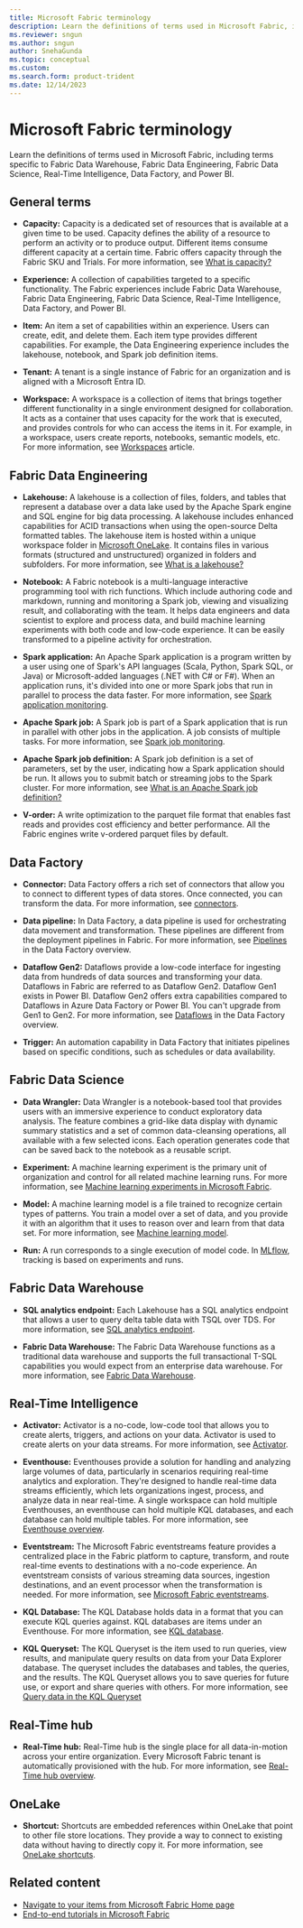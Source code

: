 ```yaml
---
title: Microsoft Fabric terminology
description: Learn the definitions of terms used in Microsoft Fabric, including terms specific to Fabric Data Warehouse, Fabric Data Engineering, and Fabric Data Science.
ms.reviewer: sngun
ms.author: sngun
author: SnehaGunda
ms.topic: conceptual
ms.custom:
ms.search.form: product-trident
ms.date: 12/14/2023
---
```


# Microsoft Fabric terminology

Learn the definitions of terms used in Microsoft Fabric, including terms specific to Fabric Data Warehouse, Fabric Data Engineering, Fabric Data Science, Real-Time Intelligence, Data Factory, and Power BI.

## General terms

- **Capacity:** Capacity is a dedicated set of resources that is available at a given time to be used. Capacity defines the ability of a resource to perform an activity or to produce output. Different items consume different capacity at a certain time. Fabric offers capacity through the Fabric SKU and Trials. For more information, see [What is capacity?](../enterprise/licenses.md#capacity)

- **Experience:** A collection of capabilities targeted to a specific functionality. The Fabric experiences include Fabric Data Warehouse, Fabric Data Engineering, Fabric Data Science, Real-Time Intelligence, Data Factory, and Power BI.

- **Item:** An item a set of capabilities within an experience. Users can create, edit, and delete them. Each item type provides different capabilities. For example, the Data Engineering experience includes the lakehouse, notebook, and Spark job definition items.

- **Tenant:** A tenant is a single instance of Fabric for an organization and is aligned with a Microsoft Entra ID.

- **Workspace:** A workspace is a collection of items that brings together different functionality in a single environment designed for collaboration. It acts as a container that uses capacity for the work that is executed, and provides controls for who can access the items in it. For example, in a workspace, users create reports, notebooks, semantic models, etc. For more information, see [Workspaces](workspaces.md) article.

<a id="synapse-data-engineering"></a>

## Fabric Data Engineering

- **Lakehouse:** A lakehouse is a collection of files, folders, and tables that represent a database over a data lake used by the Apache Spark engine and SQL engine for big data processing. A lakehouse includes enhanced capabilities for ACID transactions when using the open-source Delta formatted tables. The lakehouse item is hosted within a unique workspace folder in [Microsoft OneLake](../onelake/onelake-overview.md). It contains files in various formats (structured and unstructured) organized in folders and subfolders. For more information, see [What is a lakehouse?](../data-engineering/lakehouse-overview.md)

- **Notebook:** A Fabric notebook is a multi-language interactive programming tool with rich functions. Which include authoring code and markdown, running and monitoring a Spark job, viewing and visualizing result, and collaborating with the team. It helps data engineers and data scientist to explore and process data, and build machine learning experiments with both code and low-code experience. It can be easily transformed to a pipeline activity for orchestration.

- **Spark application:** An Apache Spark application is a program written by a user using one of Spark's API languages (Scala, Python, Spark SQL, or Java) or Microsoft-added languages (.NET with C# or F#). When an application runs, it's divided into one or more Spark jobs that run in parallel to process the data faster. For more information, see [Spark application monitoring](../data-engineering/spark-detail-monitoring.md).

- **Apache Spark job:** A Spark job is part of a Spark application that is run in parallel with other jobs in the application. A job consists of multiple tasks. For more information, see [Spark job monitoring](../data-engineering/spark-monitor-debug.md).

- **Apache Spark job definition:** A Spark job definition is a set of parameters, set by the user, indicating how a Spark application should be run. It allows you to submit batch or streaming jobs to the Spark cluster. For more information, see [What is an Apache Spark job definition?](../data-engineering/spark-job-definition.md)

- **V-order:** A write optimization to the parquet file format that enables fast reads and provides cost efficiency and better performance. All the Fabric engines write v-ordered parquet files by default.

## Data Factory

- **Connector:** Data Factory offers a rich set of connectors that allow you to connect to different types of data stores. Once connected, you can transform the data. For more information, see [connectors](../data-factory/connector-overview.md).

- **Data pipeline:** In Data Factory, a data pipeline is used for orchestrating data movement and transformation. These pipelines are different from the deployment pipelines in Fabric. For more information, see [Pipelines](../data-factory/data-factory-overview.md#data-pipelines) in the Data Factory overview.

- **Dataflow Gen2:** Dataflows provide a low-code interface for ingesting data from hundreds of data sources and transforming your data. Dataflows in Fabric are referred to as Dataflow Gen2. Dataflow Gen1 exists in Power BI. Dataflow Gen2 offers extra capabilities compared to Dataflows in Azure Data Factory or Power BI. You can't upgrade from Gen1 to Gen2. For more information, see [Dataflows](../data-factory/data-factory-overview.md#dataflows) in the Data Factory overview.

- **Trigger:** An automation capability in Data Factory that initiates pipelines based on specific conditions, such as schedules or data availability.

<a id="synapse-data-science"></a>

## Fabric Data Science

- **Data Wrangler:** Data Wrangler is a notebook-based tool that provides users with an immersive experience to conduct exploratory data analysis. The feature combines a grid-like data display with dynamic summary statistics and a set of common data-cleansing operations, all available with a few selected icons. Each operation generates code that can be saved back to the notebook as a reusable script.

- **Experiment:** A machine learning experiment is the primary unit of organization and control for all related machine learning runs. For more information, see [Machine learning experiments in Microsoft Fabric](../data-science/machine-learning-experiment.md).

- **Model:** A machine learning model is a file trained to recognize certain types of patterns. You train a model over a set of data, and you provide it with an algorithm that it uses to reason over and learn from that data set. For more information, see [Machine learning model](../data-science/machine-learning-model.md).

- **Run:** A run corresponds to a single execution of model code. In [MLflow](https://mlflow.org/), tracking is based on experiments and runs.

<a id="synapse-data-warehouse"></a>

## Fabric Data Warehouse

- **SQL analytics endpoint:** Each Lakehouse has a SQL analytics endpoint that allows a user to query delta table data with TSQL over TDS. For more information, see [SQL analytics endpoint](../data-warehouse/data-warehousing.md#sql-analytics-endpoint-of-the-lakehouse).

- **Fabric Data Warehouse:** The Fabric Data Warehouse functions as a traditional data warehouse and supports the full transactional T-SQL capabilities you would expect from an enterprise data warehouse. For more information, see [Fabric Data Warehouse](../data-warehouse/data-warehousing.md#fabric-data-warehouse).

## Real-Time Intelligence

- **Activator:** Activator is a no-code, low-code tool that allows you to create alerts, triggers, and actions on your data. Activator is used to create alerts on your data streams. For more information, see [Activator](../real-time-intelligence/data-activator/activator-introduction.md).

- **Eventhouse:** Eventhouses provide a solution for handling and analyzing large volumes of data, particularly in scenarios requiring real-time analytics and exploration. They're designed to handle real-time data streams efficiently, which lets organizations ingest, process, and analyze data in near real-time. A single workspace can hold multiple Eventhouses, an eventhouse can hold multiple KQL databases, and each database can hold multiple tables. For more information, see [Eventhouse overview](../real-time-intelligence/eventhouse.md).

- **Eventstream:** The Microsoft Fabric eventstreams feature provides a centralized place in the Fabric platform to capture, transform, and route real-time events to destinations with a no-code experience. An eventstream consists of various streaming data sources, ingestion destinations, and an event processor when the transformation is needed. For more information, see [Microsoft Fabric eventstreams](../real-time-intelligence/event-streams/overview.md).

- **KQL Database:** The KQL Database holds data in a format that you can execute KQL queries against. KQL databases are items under an Eventhouse. For more information, see [KQL database](../real-time-intelligence/create-database.md).

- **KQL Queryset:** The KQL Queryset is the item used to run queries, view results, and manipulate query results on data from your Data Explorer database. The queryset includes the databases and tables, the queries, and the results. The KQL Queryset allows you to save queries for future use, or export and share queries with others. For more information, see [Query data in the KQL Queryset](../real-time-intelligence/kusto-query-set.md)

## Real-Time hub

- **Real-Time hub:** Real-Time hub is the single place for all data-in-motion across your entire organization. Every Microsoft Fabric tenant is automatically provisioned with the hub. For more information, see [Real-Time hub overview](../real-time-hub/real-time-hub-overview.md).

## OneLake

- **Shortcut:** Shortcuts are embedded references within OneLake that point to other file store locations. They provide a way to connect to existing data without having to directly copy it. For more information, see [OneLake shortcuts](../onelake/onelake-shortcuts.md).

## Related content

- [Navigate to your items from Microsoft Fabric Home page](fabric-home.md)
- [End-to-end tutorials in Microsoft Fabric](end-to-end-tutorials.md)
